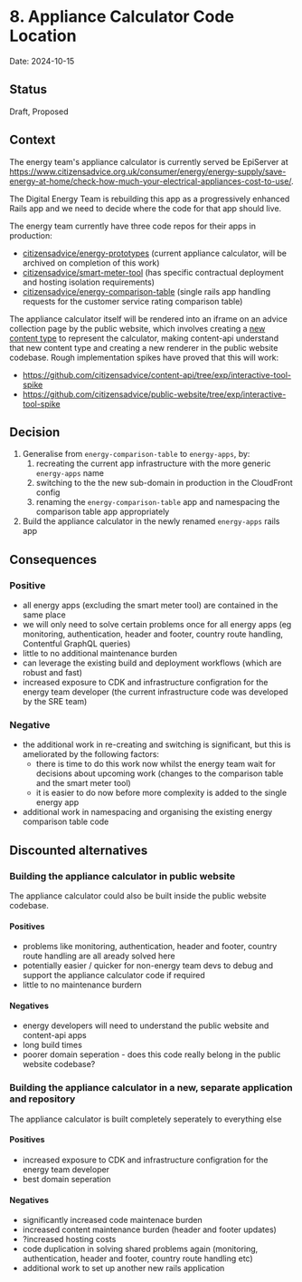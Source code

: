 # 8. Appliance Calculator Code Location

Date: 2024-10-15

## Status

Draft, Proposed

## Context

The energy team's appliance calculator is currently served be EpiServer at https://www.citizensadvice.org.uk/consumer/energy/energy-supply/save-energy-at-home/check-how-much-your-electrical-appliances-cost-to-use/.  

The Digital Energy Team is rebuilding this app as a progressively enhanced Rails app and we need to decide where the code for that app should live.  

The energy team currently have three code repos for their apps in production:
- [citizensadvice/energy-prototypes](https://www.github.com/citizensadvice/energy-prototypes) (current appliance calculator, will be archived on completion of this work)
- [citizensadvice/smart-meter-tool](https://github.com/citizensadvice/smart-meter-tool) (has specific contractual deployment and hosting isolation requirements)
- [citizensadvice/energy-comparison-table](https://github.com/citizensadvice/energy-comparison-table) (single rails app handling requests for the customer service rating comparison table)

The appliance calculator itself will be rendered into an iframe on an advice collection page by the public website, which involves creating a [new content type](https://app.contentful.com/spaces/vms0u05139aw/environments/qa/content_types/interactiveTool/fields) to represent the calculator, making content-api understand that new content type and creating a new renderer in the public website codebase.  Rough implementation spikes have proved that this will work:
- https://github.com/citizensadvice/content-api/tree/exp/interactive-tool-spike
- https://github.com/citizensadvice/public-website/tree/exp/interactive-tool-spike

## Decision

1. Generalise from `energy-comparison-table` to `energy-apps`, by:
   1. recreating the current app infrastructure with the more generic `energy-apps` name
   2. switching to the the new sub-domain in production in the CloudFront config
   3. renaming the `energy-comparison-table` app and namespacing the comparison table app appropriately
2. Build the appliance calculator in the newly renamed `energy-apps` rails app

## Consequences

### Positive

- all energy apps (excluding the smart meter tool) are contained in the same place
- we will only need to solve certain problems once for all energy apps (eg monitoring, authentication, header and footer, country route handling, Contentful GraphQL queries)
- little to no additional maintenance burden
- can leverage the existing build and deployment workflows (which are robust and fast)
- increased exposure to CDK and infrastructure configration for the energy team developer (the current infrastructure code was developed by the SRE team)


### Negative

- the additional work in re-creating and switching is significant, but this is ameliorated by the following factors:
  - there is time to do this work now whilst the energy team wait for decisions about upcoming work (changes to the comparison table and the smart meter tool)
  - it is easier to do now before more complexity is added to the single energy app
- additional work in namespacing and organising the existing energy comparison table code

## Discounted alternatives

### Building the appliance calculator in public website

The appliance calculator could also be built inside the public website codebase.

#### Positives

- problems like monitoring, authentication, header and footer, country route handling are all aready solved here
- potentially easier / quicker for non-energy team devs to debug and support the appliance calculator code if required
- little to no maintenance burdern

#### Negatives

- energy developers will need to understand the public website and content-api apps
- long build times
- poorer domain seperation - does this code really belong in the public website codebase?

### Building the appliance calculator in a new, separate application and repository

The appliance calculator is built completely seperately to everything else

#### Positives

- increased exposure to CDK and infrastructure configration for the energy team developer
- best domain seperation

#### Negatives

- significantly increased code maintenace burden
- increased content maintenance burden (header and footer updates)
- ?increased hosting costs
- code duplication in solving shared problems again (monitoring, authentication, header and footer, country route handling etc)
- additional work to set up another new rails application